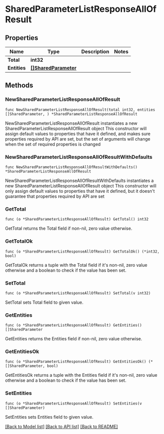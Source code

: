 # SharedParameterListResponseAllOfResult

## Properties

Name | Type | Description | Notes
------------ | ------------- | ------------- | -------------
**Total** | **int32** |  | 
**Entities** | [**[]SharedParameter**](SharedParameter.md) |  | 

## Methods

### NewSharedParameterListResponseAllOfResult

`func NewSharedParameterListResponseAllOfResult(total int32, entities []SharedParameter, ) *SharedParameterListResponseAllOfResult`

NewSharedParameterListResponseAllOfResult instantiates a new SharedParameterListResponseAllOfResult object
This constructor will assign default values to properties that have it defined,
and makes sure properties required by API are set, but the set of arguments
will change when the set of required properties is changed

### NewSharedParameterListResponseAllOfResultWithDefaults

`func NewSharedParameterListResponseAllOfResultWithDefaults() *SharedParameterListResponseAllOfResult`

NewSharedParameterListResponseAllOfResultWithDefaults instantiates a new SharedParameterListResponseAllOfResult object
This constructor will only assign default values to properties that have it defined,
but it doesn't guarantee that properties required by API are set

### GetTotal

`func (o *SharedParameterListResponseAllOfResult) GetTotal() int32`

GetTotal returns the Total field if non-nil, zero value otherwise.

### GetTotalOk

`func (o *SharedParameterListResponseAllOfResult) GetTotalOk() (*int32, bool)`

GetTotalOk returns a tuple with the Total field if it's non-nil, zero value otherwise
and a boolean to check if the value has been set.

### SetTotal

`func (o *SharedParameterListResponseAllOfResult) SetTotal(v int32)`

SetTotal sets Total field to given value.


### GetEntities

`func (o *SharedParameterListResponseAllOfResult) GetEntities() []SharedParameter`

GetEntities returns the Entities field if non-nil, zero value otherwise.

### GetEntitiesOk

`func (o *SharedParameterListResponseAllOfResult) GetEntitiesOk() (*[]SharedParameter, bool)`

GetEntitiesOk returns a tuple with the Entities field if it's non-nil, zero value otherwise
and a boolean to check if the value has been set.

### SetEntities

`func (o *SharedParameterListResponseAllOfResult) SetEntities(v []SharedParameter)`

SetEntities sets Entities field to given value.



[[Back to Model list]](../README.md#documentation-for-models) [[Back to API list]](../README.md#documentation-for-api-endpoints) [[Back to README]](../README.md)


